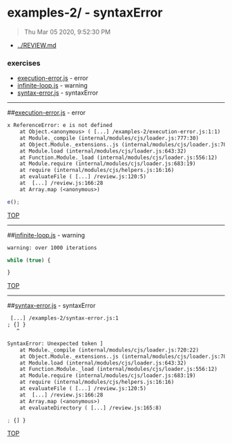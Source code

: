 # examples-2/ - syntaxError

> Thu Mar 05 2020, 9:52:30 PM

* [../REVIEW.md](../REVIEW.md)

### exercises

* [execution-error.js](#execution-errorjs---error) - error
* [infinite-loop.js](#infinite-loopjs---warning) - warning
* [syntax-error.js](#syntax-errorjs---syntaxError) - syntaxError

---

##[execution-error.js](./execution-error.js) - error

```txt
x ReferenceError: e is not defined
    at Object.<anonymous> ( [...] /examples-2/execution-error.js:1:1)
    at Module._compile (internal/modules/cjs/loader.js:777:30)
    at Object.Module._extensions..js (internal/modules/cjs/loader.js:788:10)
    at Module.load (internal/modules/cjs/loader.js:643:32)
    at Function.Module._load (internal/modules/cjs/loader.js:556:12)
    at Module.require (internal/modules/cjs/loader.js:683:19)
    at require (internal/modules/cjs/helpers.js:16:16)
    at evaluateFile ( [...] /review.js:120:5)
    at  [...] /review.js:166:28
    at Array.map (<anonymous>)
```

```js
e();

```

[TOP](#readme)

---

##[infinite-loop.js](./infinite-loop.js) - warning

```txt
warning: over 1000 iterations
```

```js
while (true) {

}

```

[TOP](#readme)

---

##[syntax-error.js](./syntax-error.js) - syntaxError

```txt
 [...] /examples-2/syntax-error.js:1
; {] }
   ^

SyntaxError: Unexpected token ]
    at Module._compile (internal/modules/cjs/loader.js:720:22)
    at Object.Module._extensions..js (internal/modules/cjs/loader.js:788:10)
    at Module.load (internal/modules/cjs/loader.js:643:32)
    at Function.Module._load (internal/modules/cjs/loader.js:556:12)
    at Module.require (internal/modules/cjs/loader.js:683:19)
    at require (internal/modules/cjs/helpers.js:16:16)
    at evaluateFile ( [...] /review.js:120:5)
    at  [...] /review.js:166:28
    at Array.map (<anonymous>)
    at evaluateDirectory ( [...] /review.js:165:8)
```

```js
; {] }

```

[TOP](#readme)

